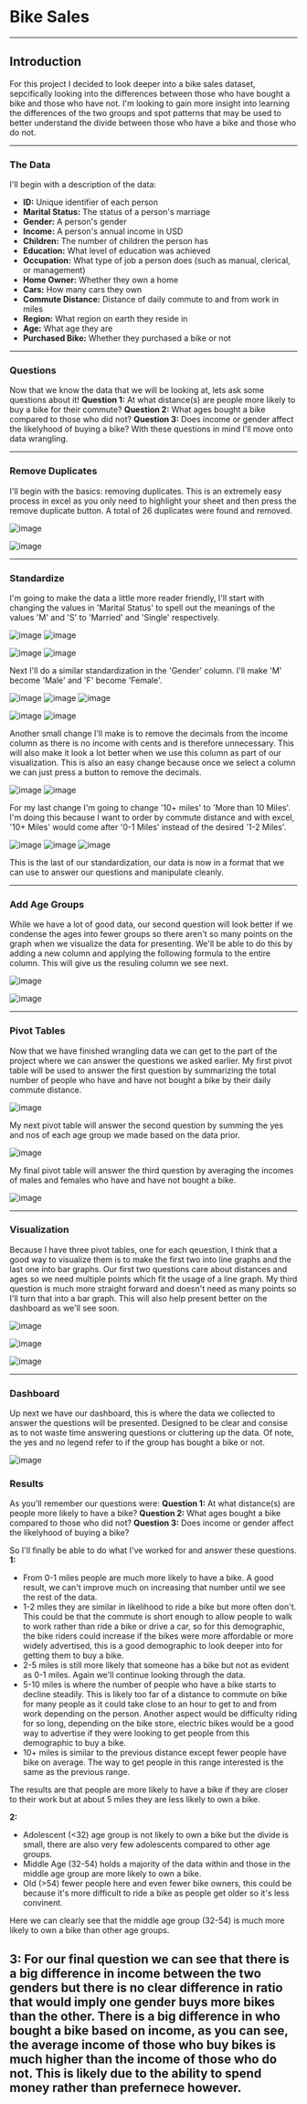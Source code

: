 # Bike Sales
***
## Introduction
For this project I decided to look deeper into a bike sales dataset, sepcifically looking into the differences between those who have bought a bike and those who have not. I'm looking to gain more insight into learning the differences of the two groups and spot patterns that may be used to better understand the divide between those who have a bike and those who do not.
***
### The Data
I'll begin with a description of the data:
- **ID:** Unique identifier of each person
- **Marital Status:** The status of a person's marriage
- **Gender:** A person's gender
- **Income:** A person's annual income in USD
- **Children:** The number of children the person has
- **Education:** What level of education was achieved
- **Occupation:** What type of job a person does (such as manual, clerical, or management)
- **Home Owner:** Whether they own a home
- **Cars:** How many cars they own
- **Commute Distance:** Distance of daily commute to and from work in miles
- **Region:** What region on earth they reside in
- **Age:** What age they are
- **Purchased Bike:** Whether they purchased a bike or not
***
### Questions
Now that we know the data that we will be looking at, lets ask some questions about it!
**Question 1:** At what distance(s) are people more likely to buy a bike for their commute?
**Question 2:** What ages bought a bike compared to those who did not?
**Question 3:** Does income or gender affect the likelyhood of buying a bike?
With these questions in mind I'll move onto data wrangling.
***
### Remove Duplicates
I'll begin with the basics: removing duplicates. This is an extremely easy process in excel as you only need to highlight your sheet and then press the remove duplicate button. A total of 26 duplicates were found and removed.

![image](https://github.com/user-attachments/assets/a837b0ee-3d27-4be8-bdf4-7226e07ad87c)

![image](https://github.com/user-attachments/assets/b03f7e84-aa15-470c-a071-2f957d2d595b)

***
### Standardize
I'm going to make the data a little more reader friendly, I'll start with changing the values in 'Marital Status' to spell out the meanings of the values 'M' and 'S' to 'Married' and 'Single' respectively.

![image](https://github.com/user-attachments/assets/5d5fd106-abd9-46e9-9cd3-a6e11ac42389)
![image](https://github.com/user-attachments/assets/9504144b-a013-4197-b90b-56aaef64ce88)

![image](https://github.com/user-attachments/assets/d349f729-6a7a-4653-888a-16a3208ba840)
![image](https://github.com/user-attachments/assets/e005e398-1da8-413a-aade-cd0709c1c0dc)

Next I'll do a similar standardization in the 'Gender' column. I'll make 'M' become 'Male' and 'F' become 'Female'.

![image](https://github.com/user-attachments/assets/0e78a650-6670-42f8-a0e5-64a720624d61)
![image](https://github.com/user-attachments/assets/0101af15-b6e7-45a6-a2c9-c5a5fe067e53)
![image](https://github.com/user-attachments/assets/aff1abc3-55a6-4a7f-a9d5-8b37d776500f)

![image](https://github.com/user-attachments/assets/623bc7a5-8095-4651-b5e9-c76d127561ad)
![image](https://github.com/user-attachments/assets/7fdc7ff0-b10f-4183-9873-af173515780d)

Another small change I'll make is to remove the decimals from the income column as there is no income with cents and is therefore unnecessary. This will also make it look a lot better when we use this column as part of our visualization. This is also an easy change because once we select a column we can just press a button to remove the decimals.

![image](https://github.com/user-attachments/assets/d2a93c82-ee6b-4941-9a32-82ad6b5c11c4)
![image](https://github.com/user-attachments/assets/3b467baa-45bb-4f20-b052-748c5ef20899)

For my last change I'm going to change '10+ miles' to 'More than 10 Miles'. I'm doing this because I want to order by commute distance and with excel, '10+ Miles' would come after '0-1 Miles' instead of the desired '1-2 Miles'.

![image](https://github.com/user-attachments/assets/5a0eff99-8647-4455-8be3-5d3dedfd09e7)
![image](https://github.com/user-attachments/assets/f511d5e3-0c23-45dc-97cd-3548db3ed2b6)
![image](https://github.com/user-attachments/assets/2b1e5768-51b0-42e0-a146-82ca3f957b16)

This is the last of our standardization, our data is now in a format that we can use to answer our questions and manipulate cleanly.

***
### Add Age Groups
While we have a lot of good data, our second question will look better if we condense the ages into fewer groups so there aren't so many points on the graph when we visualize the data for presenting. We'll be able to do this by adding a new column and applying the following formula to the entire column. This will give us the resuling column we see next.

![image](https://github.com/user-attachments/assets/ed5e4001-ed26-47bf-bb35-b750f67bbff8)

![image](https://github.com/user-attachments/assets/09572e8c-63be-4946-9245-b2865047c996)


***
### Pivot Tables
Now that we have finished wrangling data we can get to the part of the project where we can answer the questions we asked earlier. My first pivot table will be used to answer the first question by summarizing the total number of people who have and have not bought a bike by their daily commute distance.

![image](https://github.com/user-attachments/assets/4cc217a5-3fce-4478-907c-539e216614fd)

My next pivot table will answer the second question by summing the yes and nos of each age group we made based on the data prior.

![image](https://github.com/user-attachments/assets/8ee3357b-db59-4cb9-b18e-719c6e30f25f)

My final pivot table will answer the third question by averaging the incomes of males and females who have and have not bought a bike.

![image](https://github.com/user-attachments/assets/7960cbee-396c-4264-b922-cfe575f40f81)

***
### Visualization
Because I have three pivot tables, one for each qeuestion, I think that a good way to visualize them is to make the first two into line graphs and the last one into bar graphs. Our first two questions care about distances and ages so we need multiple points which fit the usage of a line graph. My third question is much more straight forward and doesn't need as many points so I'll turn that into a bar graph. This will also help present better on the dashboard as we'll see soon.

![image](https://github.com/user-attachments/assets/7266b73d-9d3e-476f-b4c9-47b09e9cd155)

![image](https://github.com/user-attachments/assets/af04447e-a327-483b-8302-1fcc64a3ad59)

![image](https://github.com/user-attachments/assets/e5ffe17f-2a18-4b1e-918e-35ab05d2036e)

***
### Dashboard
Up next we have our dashboard, this is where the data we collected to answer the questions will be presented. Designed to be clear and consise as to not waste time answering questions or cluttering up the data. Of note, the yes and no legend refer to if the group has bought a bike or not.

![image](https://github.com/user-attachments/assets/7415988f-410d-4f2e-9ab7-28adbdd0c691)

### Results
As you'll remember our questions were:
**Question 1:** At what distance(s) are people more likely to have a bike?
**Question 2:** What ages bought a bike compared to those who did not?
**Question 3:** Does income or gender affect the likelyhood of buying a bike?

So I'll finally be able to do what I've worked for and answer these questions. 
**1:** 
- From 0-1 miles people are much more likely to have a bike. A good result, we can't improve much on increasing that number until we see the rest of the data.
- 1-2 miles they are similar in likelihood to ride a bike but more often don't. This could be that the commute is short enough to allow people to walk to work rather than ride a bike or drive a car, so for this demographic, the bike riders could increase if the bikes were more affordable or more widely advertised, this is a good demographic to look deeper into for getting them to buy a bike.
- 2-5 miles is still more likely that someone has a bike but not as evident as 0-1 miles. Again we'll continue looking through the data.
- 5-10 miles is where the number of people who have a bike starts to decline steadily. This is likely too far of a distance to commute on bike for many people as it could take close to an hour to get to and from work depending on the person. Another aspect would be difficulty riding for so long, depending on the bike store, electric bikes would be a good way to advertise if they were looking to get people from this demographic to buy a bike.
- 10+ miles is similar to the previous distance except fewer people have bike on average. The way to get people in this range interested is the same as the previous range.

The results are that people are more likely to have a bike if they are closer to their work but at about 5 miles they are less likely to own a bike.
  
**2:**
  - Adolescent (<32) age group is not likely to own a bike but the divide is small, there are also very few adolescents compared to other age groups.
  - Middle Age (32-54) holds a majority of the data within and those in the middle age group are more likely to own a bike.
  - Old (>54) fewer people here and even fewer bike owners, this could be because it's more difficult to ride a bike as people get older so it's less convinent.

Here we can clearly see that the middle age group (32-54) is much more likely to own a bike than other age groups.

**3:**
For our final question we can see that there is a big difference in income between the two genders but there is no clear difference in ratio that would imply one gender buys more bikes than the other. There is a big difference in who bought a bike based on income, as you can see, the average income of those who buy bikes is much higher than the income of those who do not. This is likely due to the ability to spend money rather than prefernece however.
-
